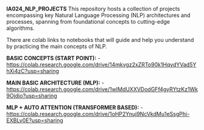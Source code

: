 **IA024_NLP_PROJECTS**
This repository hosts a collection of projects encompassing key Natural Language Processing (NLP) architectures and processes, spanning from foundational concepts to cutting-edge algorithms.

There are colab links to notebooks that will guide and help you understand by practicing the main concepts of NLP. 

**BASIC CONCEPTS (START POINT):**
    - https://colab.research.google.com/drive/14mkvgz2xZRTo90k1HqydYVad5YhXi4zC?usp=sharing

**MAIN BASIC ARCHITECTURE (MLP):**
    - https://colab.research.google.com/drive/1wIMdUXXVDodGFf4gyRYtzKz1Wk9Ojdio?usp=sharing

**MLP + AUTO ATTENTION (TRANSFORMER BASED):**
    - https://colab.research.google.com/drive/1oHP2Ynuj9NcVkdMu1eSsgPhi-EXBLv0E?usp=sharing
